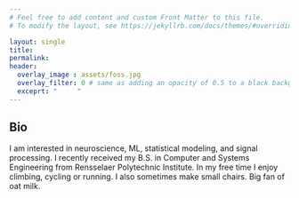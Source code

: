 ```yaml
---
# Feel free to add content and custom Front Matter to this file.
# To modify the layout, see https://jekyllrb.com/docs/themes/#overriding-theme-defaults

layout: single
title:
permalink:
header:
  overlay_image : assets/foss.jpg
  overlay_filter: 0 # same as adding an opacity of 0.5 to a black background
  exceprt: "     "
---
```


## Bio

I am interested in neuroscience, ML, statistical modeling, and signal processing. I recently received my B.S. in Computer and Systems Engineering from Rensselaer Polytechnic Institute. In my free time I enjoy climbing, cycling or running. I also sometimes make small chairs. Big fan of oat milk.
